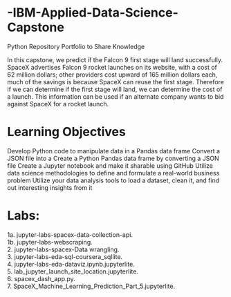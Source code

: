 # -IBM-Applied-Data-Science-Capstone
Python Repository Portfolio to Share Knowledge

In this capstone, we  predict if the Falcon 9 first stage will land successfully. 
SpaceX advertises Falcon 9 rocket launches on its website, with a cost of 62 million dollars; other providers cost upward of 165 million dollars each, much of the savings is because SpaceX can reuse the first stage.
Therefore if we can determine if the first stage will land, we can determine the cost of a launch. 
This information can be used if an alternate company wants to bid against SpaceX for a rocket launch. 

# Learning Objectives
Develop Python code to manipulate data in a Pandas data frame
Convert a JSON file into a Create a Python Pandas data frame by converting a JSON file
Create a Jupyter notebook and make it sharable using GitHub
Utilize data science methodologies to define and formulate a real-world business problem
Utilize your data analysis tools to load a dataset, clean it, and find out interesting insights from it

# Labs:
1a. jupyter-labs-spacex-data-collection-api.  
1b. jupyter-labs-webscraping.  
2. jupyter-labs-spacex-Data wrangling.  
3. jupyter-labs-eda-sql-coursera_sqllite.  
4. jupyter-labs-eda-dataviz.ipynb.jupyterlite.  
5. lab_jupyter_launch_site_location.jupyterlite.  
6. spacex_dash_app.py.  
7. SpaceX_Machine_Learning_Prediction_Part_5.jupyterlite.  



